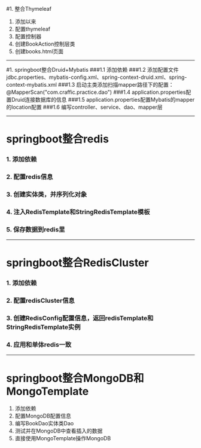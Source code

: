 #1. 整合Thymeleaf
<ol>
    <li>添加以来</li>
    <li>配置thymeleaf</li>
    <li>配置控制器</li>
    <li>创建BookAction控制层类</li>
    <li>创建books.html页面</li>
    
</ol>


----------------------------------------------------------------
#1. springboot整合Druid+Mybatis
###1.1 添加依赖
###1.2 添加配置文件jdbc.properties、mybatis-config.xml、spring-context-druid.xml、spring-context-mybatis.xml
###1.3 启动主类添加扫描mapper路径下的配置：@MapperScan("com.craffic.practice.dao")
###1.4 application.properties配置Druid连接数据库的信息
###1.5 application.properties配置Mybatis的mapper的location配置
###1.6 编写controller、service、dao、mapper层

----------------------------------------------------------------
# springboot整合redis
### 1. 添加依赖
### 2. 配置redis信息
### 3. 创建实体类，并序列化对象
### 4. 注入RedisTemplate和StringRedisTemplate模板
### 5. 保存数据到redis里


----------------------------------------------------------------
# springboot整合RedisCluster
### 1.  添加依赖
### 2. 配置redisCluster信息
### 3. 创建RedisConfig配置信息，返回redisTemplate和StringRedisTemplate实例
### 4. 应用和单体redis一致

----------------------------------------------------------------
# springboot整合MongoDB和MongoTemplate
1. 添加依赖
2. 配置MongoDB配置信息
3. 编写BookDao实体类Dao
4. 测试并在MongoDB中查看插入的数据
5. 直接使用MongoTemplate操作MongoDB
